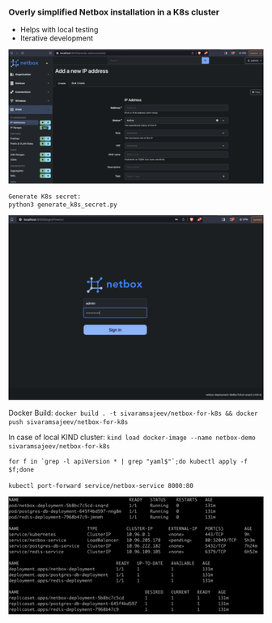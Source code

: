 ### Overly simplified Netbox installation in a K8s cluster
- Helps with local testing
- Iterative development

![IPAM dashboard](images/ipam_dash.png)

```
Generate K8s secret: 
python3 generate_k8s_secret.py
```

![Login page](images/login_page.png)

Docker Build: `docker build . -t sivaramsajeev/netbox-for-k8s && docker push sivaramsajeev/netbox-for-k8s`

In case of local KIND cluster: `kind load docker-image --name netbox-demo sivaramsajeev/netbox-for-k8s`

```
for f in `grep -l apiVersion * | grep "yaml$"`;do kubectl apply -f $f;done

kubectl port-forward service/netbox-service 8000:80
```

![IPAM dashboard](images/k8s_resources.png)




